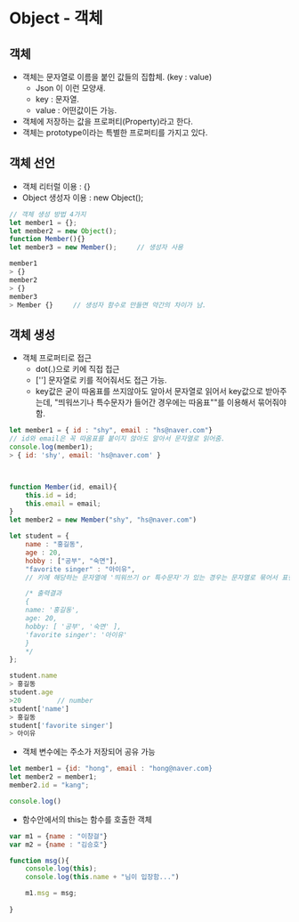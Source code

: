 # Object - 객체



## 객체

* 객체는 문자열로 이름을 붙인 값들의 집합체. (key : value)
    - Json 이 이런 모양새.
    - key : 문자열.
    - value : 어떤값이든 가능.
* 객체에 저장하는 값을 프로퍼티(Property)라고 한다.
* 객체는 prototype이라는 특별한 프로퍼티를 가지고 있다.



## 객체 선언

* 객체 리터럴 이용 : {}
* Object 생성자 이용 : new Object();

```js
// 객체 생성 방법 4가지
let member1 = {};
let member2 = new Object();
function Member(){}
let member3 = new Member();     // 생성자 사용

member1
> {}
member2
> {}
member3
> Member {}     // 생성자 함수로 만들면 약간의 차이가 남.

```

## 객체 생성

* 객체 프로퍼티로 접근
    - dot(.)으로 키에 직접 접근
    - [''] 문자열로 키를 적어줘서도 접근 가능.
    - key값은 굳이 따옴표를 쓰지않아도 알아서 문자열로 읽어서 key값으로 받아주는데, "띄워쓰기나 특수문자가 들어간 경우에는 따옴표""를 이용해서 묶어줘야함.

```js
let member1 = { id : "shy", email : "hs@naver.com"}
// id와 email은 꼭 따옴표를 붙이지 않아도 알아서 문자열로 읽어줌.
console.log(member1);
> { id: 'shy', email: 'hs@naver.com' }



function Member(id, email){
    this.id = id;
    this.email = email;
}
let member2 = new Member("shy", "hs@naver.com")

```

```js
let student = {
    name : "홍길동",
    age : 20,
    hobby : ["공부", "숙면"],
    "favorite singer" : "아이유",
    // 키에 해당하는 문자열에 '띄워쓰기 or 특수문자'가 있는 경우는 문자열로 묶어서 표현해줘야 함.

    /* 출력결과
    {
    name: '홍길동',
    age: 20,
    hobby: [ '공부', '숙면' ], 
    'favorite singer': '아이유'
    }
    */
};

student.name
> 홍길동
student.age
>20         // number
student['name']
> 홍길동
student['favorite singer']
> 아이유

```


* 객체 변수에는 주소가 저장되어 공유 가능

```js
let member1 = {id: "hong", email : "hong@naver.com}
let member2 = member1;
member2.id = "kang";

console.log()
```

* 함수안에서의 this는 함수를 호출한 객체

```js
var m1 = {name : "이창걸"}
var m2 = {name : "김승호"}

function msg(){
    console.log(this);
    console.log(this.name + "님이 입장함...")

    m1.msg = msg;
    
}
```





























